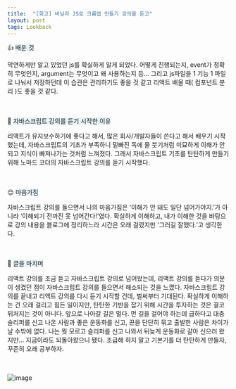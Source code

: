 ```yaml
---
title:  "[회고] 바닐라 JS로 크롬앱 만들기 강의를 듣고"
layout: post
tags: Lookback
---
```


👍 <span style="background:#e7f3f8;"> 배운 것 </span>
<br>

막연하게만 알고 있었던 js를 확실하게 알게 되었다. 어떻게 진행되는지, event가 정확히 무엇인지, argument는 무엇이고 왜 사용하는지 등…
그리고 js파일을 1 기능 1 파일로 나눠서 저장하던데 이 습관은 관리하기도 좋을 것 같고 리액트 배울 때( 컴포넌트 분리 )도 좋을 것 같다.
<br>
<br>
<br>










🧐 <span style="background:#e7f3f8;"> 자바스크립트 강의를 듣기 시작한 이유 </span>
<br>

리액트가 유지보수하기에 좋다고 해서, 많은 회사/개발자들이 쓴다고 해서 배우기 시작했는데, 자바스크립트의 기초가 부족하니 밑빠진 독에 물 붓기처럼 미묘하게 이해가 안 되고 지식이 빠져나가는 것처럼 느껴졌다. 그래서 자바스크립트 기초를 탄탄하게 만들기 위해 노마드 코더의 자바스크립트 강의를 듣기 시작했다. 
<br>
<br>
<br>

😌 <span style="background:#e7f3f8;"> 마음가짐 </span>
<br>

자바스크립트 강의를 들으면서 나의 마음가짐은 ‘이해가 안 돼도 일단 넘어가야지.’가 아니라 ‘이해되기 전까진 못 넘어간다!’였다. 확실하게 이해하고, 내가 이해한 것을 바탕으로 강의 내용을 블로그에 정리하느라 시간은 오래 걸렸지만 ‘그러길 잘했다.’고 생각한다.
<br>
<br>
<br>

💪 <span style="background:#e7f3f8;"> 글을 마치며 </span>
<br>

리액트 강의를 조금 듣고 자바스크립트 강의로 넘어왔는데, 리액트 강의를 듣다가 의문이 생겼던 점이 자바스크립트 강의를 들으면서 해소되는 것을 느꼈다. 자바스크립트 강의를 끝내고 리액트 강의를 다시 듣기 시작할 건데, 벌써부터 기대된다. 
확실하게 이해하는 건 오래 걸리고 힘든 일이지만, 탄탄한 기반을 잡기 위해 시간을 투자하는 것은 결코 뒤처지는 것이 아니다. 앞으로 나아갈 길은 멀다. 먼 길을 걸어야 하는데 급하다고 대충 슬리퍼를 신고 나온 사람과 좋은 운동화를 신고, 끈을 단단히 묶고 출발한 사람은 차이가 날 수밖에 없다. 
나는 뭣 모르고 슬리퍼를 신고 나와서 뒤늦게 운동화로 갈아 신으러 왔지만… 지금이라도 되돌아왔으니 됐다. 조급해 하지 말고 기본기를 더 탄탄하게 만들자, 꾸준히 오래 공부하자.
<br>
<br>
<br>

![image](https://user-images.githubusercontent.com/108778921/190865531-4f7d14b4-81e7-4adf-b36a-4a74fcfbddac.png)

<br>
